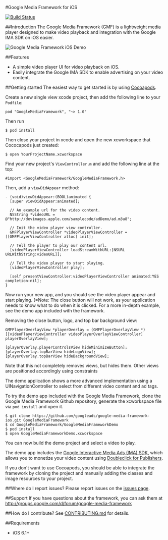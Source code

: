 #Google Media Framework for iOS

[![Build Status](https://travis-ci.org/googleads/google-media-framework-ios.png?branch=master)](https://travis-ci.org/googleads/google-media-framework-ios)

##Introduction
The Google Media Framework (GMF) is a lightweight media player designed to make video playback and integration with the Google IMA SDK on iOS easier.

![Google Media Framework iOS Demo](http://googleads.github.io/google-media-framework-ios/gmf_ios_portrait.png)

##Features
- A simple video player UI for video playback on iOS.
- Easily integrate the Google IMA SDK to enable advertising on your video content.

##Getting started
The easiest way to get started is by using [Cocoapods](http://cocoapods.org).

Create a new single view xcode project, then add the following line to your ```Podfile```:
```
pod "GoogleMediaFramework", "~> 1.0"
```
Then run
```
$ pod install
```
Then close your project in xcode and open the new xcworkspace that Cococapods just created:
```
$ open YourProjectName.xcworkspace
```
Find your new project's ```ViewController.m``` and add the following line at the top:
```
#import <GoogleMediaFramework/GoogleMediaFramework.h>
```
Then, add a ```viewDidAppear``` method:
```
- (void)viewDidAppear:(BOOL)animated {
  [super viewDidAppear:animated];

  // An example url for the video content.
  NSString *videoURL = @"http://devimages.apple.com/samplecode/adDemo/ad.m3u8";

  // Init the video player view controller.
  GMFPlayerViewController *videoPlayerViewController = [[GMFPlayerViewController alloc] init];

  // Tell the player to play our content url.
  [videoPlayerViewController loadStreamWithURL:[NSURL URLWithString:videoURL]];

  // Tell the video player to start playing.
  [videoPlayerViewController play];

  [self presentViewController:videoPlayerViewController animated:YES completion:nil];
}
```
Now run your new app, and you should see the video player appear and start playing. (=Note: The close button will not work, as your application needs to know what to do when it is clicked. For a more in-depth example, see the demo app included with the framework.

Removing the close button, logo, and top bar background view:
```
GMFPlayerOverlayView *playerOverlay = (GMFPlayerOverlayView *) [[videoPlayerViewController videoPlayerOverlayViewController] playerOverlayView];
    
[playerOverlay.playerControlsView hideMinimizeButton];
[playerOverlay.topBarView hideLogoView];
[playerOverlay.topBarView hideBackgroundView];

```

Note that this not completely removes views, but hides them. Other views are positioned accordingly using constraints 


The demo application shows a more advanced implementation using a UINavigationController to select from different video content and ad tags.

To try the demo app included with the Google Media Framework, clone the Google Media Framework Github repository, generate the xcworkspace file via ```pod install``` and open it.
```
$ git clone https://github.com/googleads/google-media-framework-ios.git GoogleMediaFramework
$ cd GoogleMediaFramework/GoogleMediaFrameworkDemo
$ pod install
$ open GoogleMediaFrameworkDemo.xcworkspace
```

You can now build the demo project and select a video to play.

The demo app includes the [Google Interactive Media Ads (IMA) SDK](https://developers.google.com/interactive-media-ads/docs/sdks/ios/v3/), which allows you to monetize your video content using [Doubleclick for Publishers](https://www.google.com/doubleclick/publishers/welcome/).

If you don't want to use Cocoapods, you should be able to integrate the framework by cloning the project and manually adding the classes and image resources to your project.

##Where do I report issues?
Please report issues on the [issues page](../../issues).

##Support
If you have questions about the framework, you can ask them at http://groups.google.com/d/forum/google-media-framework

##How do I contribute?
See [CONTRIBUTING.md](./CONTRIBUTING.md) for details.

##Requirements
  - iOS 6.1+
